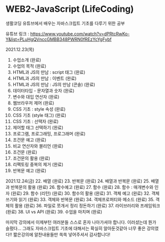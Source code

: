 # WEB2-JavaScript (LifeCoding)

생활코딩 유튜브에서 배우는 자바스크립트 기초를 다루기 위한 공부

유튜브 링크 : https://www.youtube.com/watch?v=dPRtcRwKo-Y&list=PLuHgQVnccGMBB348PWRN0fREzYcYgFybf

2021.12.23(목)
1. 수업소개 (완료)
2. 수업의 목적 (완료)
3. HTML과 JS의 만남 : script 태그 (완료)
4. HTML과 JS의 만남 : 이벤트 (완료)
5. HTML과 JS의 만남 : JS의 만남 (콘솔) (완료)
6. 데이터타입 - 문자열과 숫자 (완료)
7. 변수와 대입 연산자 (완료)
8. 웹브라우저 제어 (완료)
9. CSS 기초 : style 속성 (완료)
10. CSS 기초 (style 태그) (완료)
11. CSS 기초 : 선택자 (완료)
12. 제어할 태그 선택하기 (완료)
13. 프로그램, 프로그래밍, 프로그래머 (완료)
14. 조건문 예고 (완료)
15. 비교 연산자와 블리언 (완료)
16. 조건문 (완료)
17. 조건문의 활용 (완료)
18. 리팩토링 중복의 제거 (완료)
19. 반복문 예고 (완료)

2021.12.24(금)
22. 배열 (완료)
23. 반복문 (완료)
24. 배열과 반복문 (완료)
25. 배열과 반복문의 활용 (완료)
26. 함수예고 (완료)
27. 함수 (완료)
28. 함수 : 매개변수와 인자 (완료)
29. 함수 (리턴) (완료)
30. 함수의 활용 (완료)
31. 객체 예고 (완료)
32. 객체 쓰기와 읽기 (완료)
33. 객체와 반복문 (완료)
34. 객체프로퍼티와 메소드 (완료)
35. 객체의 활용 (완료)
36. 파일로 쪼개서 정리 정돈하기 (완료)
37. 라이브러리와 프레임워크 (완료)
38. UI vs API (완료)
39. 수업을 마치며 (완료)

마지막 강의에서 이제부턴 여러분들 스스로 혼자 나아가셔야 합니다. 이러셨는데 뭔가 슬펐다... 그래도 자바스크립트 기초에 대해서는 확실히 알아둔것같아 너무 좋은 강의였다!! 짧은강의에 알찬내용들만 쏙쏙 넣어주셔서 감사합니다!
